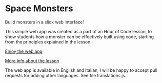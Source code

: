 # Space Monsters
Build monsters in a slick web interface!

This simple web app was created as a part of an Hour of Code lesson,
to show students how a monster can be effectively built using code,
starting from the principles explained in the lesson.

[Enjoy the web app](http://baxeico.github.io/hourofcode-monsters/)

[More info about the lesson](https://studio.code.org/s/20-hour/stage/3/puzzle/1)

The web app is available in English and Italian, I will be happy to accept pull requests for adding other languages. See file translations.js.
